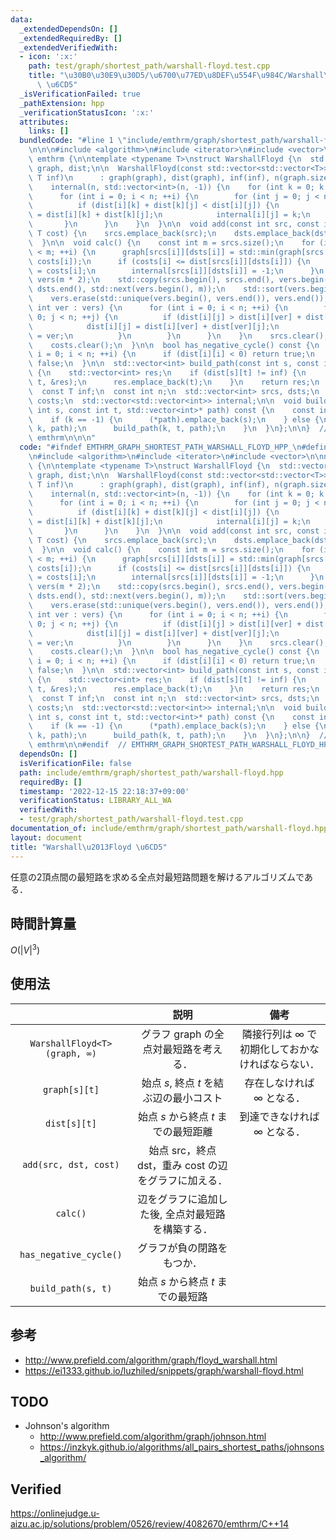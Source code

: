 ```yaml
---
data:
  _extendedDependsOn: []
  _extendedRequiredBy: []
  _extendedVerifiedWith:
  - icon: ':x:'
    path: test/graph/shortest_path/warshall-floyd.test.cpp
    title: "\u30B0\u30E9\u30D5/\u6700\u77ED\u8DEF\u554F\u984C/Warshall\u2013Floyd\
      \ \u6CD5"
  _isVerificationFailed: true
  _pathExtension: hpp
  _verificationStatusIcon: ':x:'
  attributes:
    links: []
  bundledCode: "#line 1 \"include/emthrm/graph/shortest_path/warshall-floyd.hpp\"\n\
    \n\n\n#include <algorithm>\n#include <iterator>\n#include <vector>\n\nnamespace\
    \ emthrm {\n\ntemplate <typename T>\nstruct WarshallFloyd {\n  std::vector<std::vector<T>>\
    \ graph, dist;\n\n  WarshallFloyd(const std::vector<std::vector<T>>& graph, const\
    \ T inf)\n      : graph(graph), dist(graph), inf(inf), n(graph.size()),\n    \
    \    internal(n, std::vector<int>(n, -1)) {\n    for (int k = 0; k < n; ++k) {\n\
    \      for (int i = 0; i < n; ++i) {\n        for (int j = 0; j < n; ++j) {\n\
    \          if (dist[i][k] + dist[k][j] < dist[i][j]) {\n            dist[i][j]\
    \ = dist[i][k] + dist[k][j];\n            internal[i][j] = k;\n          }\n \
    \       }\n      }\n    }\n  }\n\n  void add(const int src, const int dst, const\
    \ T cost) {\n    srcs.emplace_back(src);\n    dsts.emplace_back(dst);\n    costs.emplace_back(cost);\n\
    \  }\n\n  void calc() {\n    const int m = srcs.size();\n    for (int i = 0; i\
    \ < m; ++i) {\n      graph[srcs[i]][dsts[i]] = std::min(graph[srcs[i]][dsts[i]],\
    \ costs[i]);\n      if (costs[i] <= dist[srcs[i]][dsts[i]]) {\n        dist[srcs[i]][dsts[i]]\
    \ = costs[i];\n        internal[srcs[i]][dsts[i]] = -1;\n      }\n    }\n    std::vector<int>\
    \ vers(m * 2);\n    std::copy(srcs.begin(), srcs.end(), vers.begin());\n    std::copy(dsts.begin(),\
    \ dsts.end(), std::next(vers.begin(), m));\n    std::sort(vers.begin(), vers.end());\n\
    \    vers.erase(std::unique(vers.begin(), vers.end()), vers.end());\n    for (const\
    \ int ver : vers) {\n      for (int i = 0; i < n; ++i) {\n        for (int j =\
    \ 0; j < n; ++j) {\n          if (dist[i][j] > dist[i][ver] + dist[ver][j]) {\n\
    \            dist[i][j] = dist[i][ver] + dist[ver][j];\n            internal[i][j]\
    \ = ver;\n          }\n        }\n      }\n    }\n    srcs.clear();\n    dsts.clear();\n\
    \    costs.clear();\n  }\n\n  bool has_negative_cycle() const {\n    for (int\
    \ i = 0; i < n; ++i) {\n      if (dist[i][i] < 0) return true;\n    }\n    return\
    \ false;\n  }\n\n  std::vector<int> build_path(const int s, const int t) const\
    \ {\n    std::vector<int> res;\n    if (dist[s][t] != inf) {\n      build_path(s,\
    \ t, &res);\n      res.emplace_back(t);\n    }\n    return res;\n  }\n\n private:\n\
    \  const T inf;\n  const int n;\n  std::vector<int> srcs, dsts;\n  std::vector<T>\
    \ costs;\n  std::vector<std::vector<int>> internal;\n\n  void build_path(const\
    \ int s, const int t, std::vector<int>* path) const {\n    const int k = internal[s][t];\n\
    \    if (k == -1) {\n      (*path).emplace_back(s);\n    } else {\n      build_path(s,\
    \ k, path);\n      build_path(k, t, path);\n    }\n  }\n};\n\n}  // namespace\
    \ emthrm\n\n\n"
  code: "#ifndef EMTHRM_GRAPH_SHORTEST_PATH_WARSHALL_FLOYD_HPP_\n#define EMTHRM_GRAPH_SHORTEST_PATH_WARSHALL_FLOYD_HPP_\n\
    \n#include <algorithm>\n#include <iterator>\n#include <vector>\n\nnamespace emthrm\
    \ {\n\ntemplate <typename T>\nstruct WarshallFloyd {\n  std::vector<std::vector<T>>\
    \ graph, dist;\n\n  WarshallFloyd(const std::vector<std::vector<T>>& graph, const\
    \ T inf)\n      : graph(graph), dist(graph), inf(inf), n(graph.size()),\n    \
    \    internal(n, std::vector<int>(n, -1)) {\n    for (int k = 0; k < n; ++k) {\n\
    \      for (int i = 0; i < n; ++i) {\n        for (int j = 0; j < n; ++j) {\n\
    \          if (dist[i][k] + dist[k][j] < dist[i][j]) {\n            dist[i][j]\
    \ = dist[i][k] + dist[k][j];\n            internal[i][j] = k;\n          }\n \
    \       }\n      }\n    }\n  }\n\n  void add(const int src, const int dst, const\
    \ T cost) {\n    srcs.emplace_back(src);\n    dsts.emplace_back(dst);\n    costs.emplace_back(cost);\n\
    \  }\n\n  void calc() {\n    const int m = srcs.size();\n    for (int i = 0; i\
    \ < m; ++i) {\n      graph[srcs[i]][dsts[i]] = std::min(graph[srcs[i]][dsts[i]],\
    \ costs[i]);\n      if (costs[i] <= dist[srcs[i]][dsts[i]]) {\n        dist[srcs[i]][dsts[i]]\
    \ = costs[i];\n        internal[srcs[i]][dsts[i]] = -1;\n      }\n    }\n    std::vector<int>\
    \ vers(m * 2);\n    std::copy(srcs.begin(), srcs.end(), vers.begin());\n    std::copy(dsts.begin(),\
    \ dsts.end(), std::next(vers.begin(), m));\n    std::sort(vers.begin(), vers.end());\n\
    \    vers.erase(std::unique(vers.begin(), vers.end()), vers.end());\n    for (const\
    \ int ver : vers) {\n      for (int i = 0; i < n; ++i) {\n        for (int j =\
    \ 0; j < n; ++j) {\n          if (dist[i][j] > dist[i][ver] + dist[ver][j]) {\n\
    \            dist[i][j] = dist[i][ver] + dist[ver][j];\n            internal[i][j]\
    \ = ver;\n          }\n        }\n      }\n    }\n    srcs.clear();\n    dsts.clear();\n\
    \    costs.clear();\n  }\n\n  bool has_negative_cycle() const {\n    for (int\
    \ i = 0; i < n; ++i) {\n      if (dist[i][i] < 0) return true;\n    }\n    return\
    \ false;\n  }\n\n  std::vector<int> build_path(const int s, const int t) const\
    \ {\n    std::vector<int> res;\n    if (dist[s][t] != inf) {\n      build_path(s,\
    \ t, &res);\n      res.emplace_back(t);\n    }\n    return res;\n  }\n\n private:\n\
    \  const T inf;\n  const int n;\n  std::vector<int> srcs, dsts;\n  std::vector<T>\
    \ costs;\n  std::vector<std::vector<int>> internal;\n\n  void build_path(const\
    \ int s, const int t, std::vector<int>* path) const {\n    const int k = internal[s][t];\n\
    \    if (k == -1) {\n      (*path).emplace_back(s);\n    } else {\n      build_path(s,\
    \ k, path);\n      build_path(k, t, path);\n    }\n  }\n};\n\n}  // namespace\
    \ emthrm\n\n#endif  // EMTHRM_GRAPH_SHORTEST_PATH_WARSHALL_FLOYD_HPP_\n"
  dependsOn: []
  isVerificationFile: false
  path: include/emthrm/graph/shortest_path/warshall-floyd.hpp
  requiredBy: []
  timestamp: '2022-12-15 22:18:37+09:00'
  verificationStatus: LIBRARY_ALL_WA
  verifiedWith:
  - test/graph/shortest_path/warshall-floyd.test.cpp
documentation_of: include/emthrm/graph/shortest_path/warshall-floyd.hpp
layout: document
title: "Warshall\u2013Floyd \u6CD5"
---
```


任意の2頂点間の最短路を求める全点対最短路問題を解けるアルゴリズムである．


## 時間計算量

$O({\lvert V \rvert}^3)$


## 使用法

||説明|備考|
|:--:|:--:|:--:|
|`WarshallFloyd<T>(graph, ∞)`|グラフ $\mathrm{graph}$ の全点対最短路を考える．|隣接行列は $\infty$ で初期化しておかなければならない．|
|`graph[s][t]`|始点 $s$, 終点 $t$ を結ぶ辺の最小コスト|存在しなければ $\infty$ となる．|
|`dist[s][t]`|始点 $s$ から終点 $t$ までの最短距離|到達できなければ $\infty$ となる．|
|`add(src, dst, cost)`|始点 $\mathrm{src}$，終点 $\mathrm{dst}$，重み $\mathrm{cost}$ の辺をグラフに加える．|
|`calc()`|辺をグラフに追加した後, 全点対最短路を構築する．||
|`has_negative_cycle()`|グラフが負の閉路をもつか．||
|`build_path(s, t)`|始点 $s$ から終点 $t$ までの最短路||


## 参考

- http://www.prefield.com/algorithm/graph/floyd_warshall.html
- https://ei1333.github.io/luzhiled/snippets/graph/warshall-floyd.html


## TODO

- Johnson's algorithm
  - http://www.prefield.com/algorithm/graph/johnson.html
  - https://inzkyk.github.io/algorithms/all_pairs_shortest_paths/johnsons_algorithm/


## Verified

https://onlinejudge.u-aizu.ac.jp/solutions/problem/0526/review/4082670/emthrm/C++14
